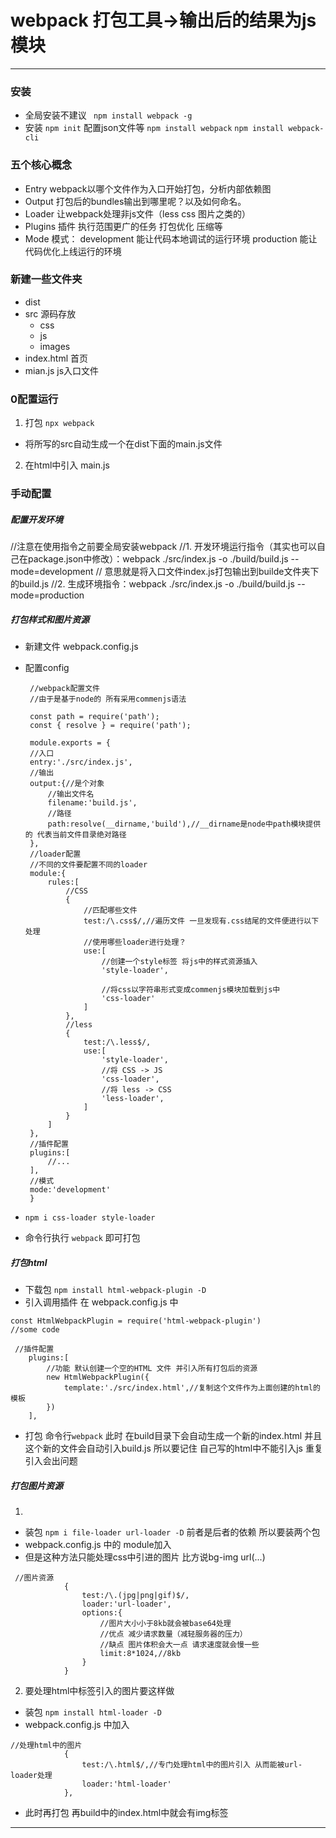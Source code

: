# webpack 打包工具->输出后的结果为js模块
---
### 安装
- 全局安装不建议
` npm install webpack -g`
- 安装
`npm init` 配置json文件等
`npm install webpack`
`npm install webpack-cli`


### 五个核心概念
- Entry webpack以哪个文件作为入口开始打包，分析内部依赖图
- Output 打包后的bundles输出到哪里呢？以及如何命名。
- Loader 让webpack处理非js文件（less css 图片之类的）
- Plugins 插件 执行范围更广的任务 打包优化 压缩等
- Mode 模式： 
    development  能让代码本地调试的运行环境
    production  能让代码优化上线运行的环境

### 新建一些文件夹
- dist 
- src 源码存放
   - css
   - js
   - images
- index.html 首页
- mian.js js入口文件

### 0配置运行
1. 打包
`npx webpack`
- 将所写的src自动生成一个在dist下面的main.js文件
2. 在html中引入 main.js

### 手动配置
##### 配置开发环境
//注意在使用指令之前要全局安装webpack
//1. 开发环境运行指令（其实也可以自己在package.json中修改）：webpack ./src/index.js -o ./build/build.js --mode=development
//   意思就是将入口文件index.js打包输出到builde文件夹下的build.js
//2. 生成环境指令：webpack ./src/index.js -o ./build/build.js --mode=production

##### 打包样式和图片资源
- 新建文件 webpack.config.js
- 配置config
   ```
    //webpack配置文件
    //由于是基于node的 所有采用commenjs语法

    const path = require('path');
    const { resolve } = require('path');

    module.exports = {
    //入口
    entry:'./src/index.js',
    //输出
    output:{//是个对象
        //输出文件名
        filename:'build.js',
        //路径
        path:resolve(__dirname,'build'),//__dirname是node中path模块提供的 代表当前文件目录绝对路径
    },
    //loader配置
    //不同的文件要配置不同的loader
    module:{
        rules:[
            //CSS
            {
                //匹配哪些文件
                test:/\.css$/,//遍历文件 一旦发现有.css结尾的文件便进行以下处理
                //使用哪些loader进行处理？
                use:[
                    //创建一个style标签 将js中的样式资源插入
                    'style-loader',

                    //将css以字符串形式变成commenjs模块加载到js中
                    'css-loader'
                ]
            },
            //less
            {
                test:/\.less$/,
                use:[
                    'style-loader',
                    //将 CSS -> JS
                    'css-loader',
                    //将 less -> CSS
                    'less-loader',
                ]
            }
        ]
    },
    //插件配置
    plugins:[
        //...
    ],
    //模式
    mode:'development'
    }
   ```

- `npm i css-loader style-loader`
- 命令行执行 `webpack` 即可打包

##### 打包html
- 下载包 `npm install html-webpack-plugin -D`
- 引入调用插件 在 webpack.config.js 中 
```
const HtmlWebpackPlugin = require('html-webpack-plugin')
//some code

 //插件配置
    plugins:[
        //功能 默认创建一个空的HTML 文件 并引入所有打包后的资源
        new HtmlWebpackPlugin({
            template:'./src/index.html',//复制这个文件作为上面创建的html的模板
        })
    ],
```
- 打包 命令行`webpack`
   此时 在build目录下会自动生成一个新的index.html 并且这个新的文件会自动引入build.js
   所以要记住 自己写的html中不能引入js 重复引入会出问题

##### 打包图片资源
1. 
- 装包 `npm i file-loader url-loader -D`
   前者是后者的依赖 所以要装两个包
- webpack.config.js 中的 module加入
- 但是这种方法只能处理css中引进的图片 比方说bg-img url(...)
```
 //图片资源 
            {
                test:/\.(jpg|png|gif)$/,
                loader:'url-loader',
                options:{
                    //图片大小小于8kb就会被base64处理
                    //优点 减少请求数量（减轻服务器的压力）
                    //缺点 图片体积会大一点 请求速度就会慢一些
                    limit:8*1024,//8kb
                }
            }
```

2. 要处理html中标签引入的图片要这样做
- 装包 `npm install html-loader -D`
- webpack.config.js 中加入
```
//处理html中的图片
            {
                test:/\.html$/,//专门处理html中的图片引入 从而能被url-loader处理
                loader:'html-loader'
            },
```
- 此时再打包 再build中的index.html中就会有img标签
---

